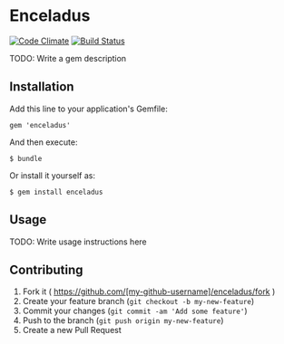 # Enceladus

[![Code Climate](https://codeclimate.com/github/osiro/enceladus/badges/gpa.svg)](https://codeclimate.com/github/osiro/enceladus)
[![Build Status](https://travis-ci.org/osiro/enceladus.svg?branch=master)](https://travis-ci.org/osiro/enceladus)

TODO: Write a gem description

## Installation

Add this line to your application's Gemfile:

    gem 'enceladus'

And then execute:

    $ bundle

Or install it yourself as:

    $ gem install enceladus

## Usage

TODO: Write usage instructions here

## Contributing

1. Fork it ( https://github.com/[my-github-username]/enceladus/fork )
2. Create your feature branch (`git checkout -b my-new-feature`)
3. Commit your changes (`git commit -am 'Add some feature'`)
4. Push to the branch (`git push origin my-new-feature`)
5. Create a new Pull Request
